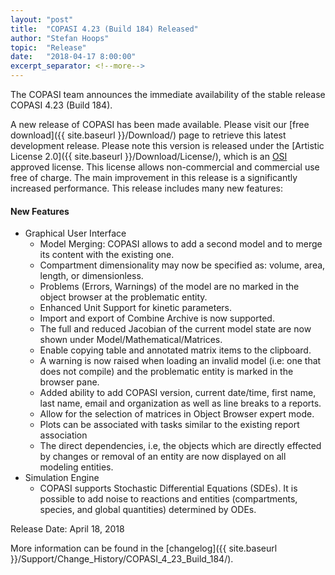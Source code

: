 ```yaml
---
layout: "post"
title:  "COPASI 4.23 (Build 184) Released"
author: "Stefan Hoops"
topic:  "Release"
date:   "2018-04-17 8:00:00"
excerpt_separator: <!--more-->
---
```


The COPASI team announces the immediate availability of the stable
release COPASI 4.23 (Build 184). 

A new release of COPASI has been made available. Please visit our 
[free download]({{ site.baseurl }}/Download/)
page to retrieve this latest development release. Please
note this version is released under the 
[Artistic License 2.0]({{ site.baseurl }}/Download/License/),
which is an [OSI](http://www.opensource.org/) approved license. This license
allows non-commercial and commercial use free of charge. The main improvement in
this release is a significantly increased performance. This release includes many new features:

<!--more-->

#### New Features
* Graphical User Interface
    * Model Merging: COPASI allows to add a second model and to merge its content with the existing one.
    * Compartment dimensionality may now be specified as: volume, area, length, or dimensionless.
    * Problems (Errors, Warnings) of the model are no marked in the object browser at the problematic entity.
    * Enhanced Unit Support for kinetic parameters.
    * Import and export of Combine Archive is now supported.
    * The full and reduced Jacobian of the current model state are now shown under Model/Mathematical/Matrices.
    * Enable copying table and annotated matrix items to the clipboard.
    * A warning is now raised when loading an invalid model (i.e: one that does not compile) and the problematic
    entity is marked in the browser pane.
    * Added ability to add COPASI version, current date/time, first name, last name, email and organization as
    well as line breaks to a reports.
    * Allow for the selection of matrices in Object Browser expert mode.
    * Plots can be associated with tasks similar to the existing report association
    * The direct dependencies, i.e, the objects which are directly effected by changes or removal of an
    entity are now displayed on all modeling entities.
* Simulation Engine
    * COPASI supports Stochastic Differential Equations (SDEs). It is possible to add noise to reactions and
    entities (compartments, species, and global quantities) determined by ODEs.

Release Date: April 18, 2018

More information can be found in the
[changelog]({{ site.baseurl }}/Support/Change_History/COPASI_4_23_Build_184/).

